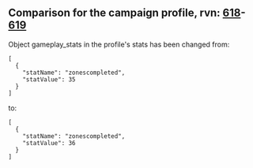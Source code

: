 ## Comparison for the campaign profile, rvn: [618](https://github.com/PRO100KatYT/FortniteProfileRevisions/tree/main/profiles/campaign/618%20campaign.json)-[619](https://github.com/PRO100KatYT/FortniteProfileRevisions/tree/main/profiles/campaign/619%20campaign.json)

Object gameplay_stats in the profile's stats has been changed from:

```
[
  {
    "statName": "zonescompleted",
    "statValue": 35
  }
]
```

to:

```
[
  {
    "statName": "zonescompleted",
    "statValue": 36
  }
]
```

<br><br>
